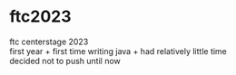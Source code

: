 # ftc2023
ftc centerstage 2023  
first year + first time writing java + had relatively little time  
decided not to push until now
